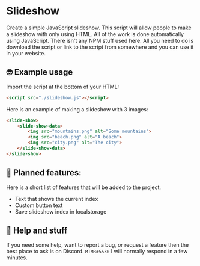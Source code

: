 # **Slideshow**
Create a simple JavaScript slideshow. This script will allow people to make a slideshow with only using HTML. All of the work is done automatically using JavaScript. There isn't any NPM stuff used here. All you need to do is download the script or link to the script from somewhere and you can use it in your website.

## 🤓 Example usage
Import the script at the bottom of your HTML:
```html
<script src="./slideshow.js"></script>
```

Here is an example of making a slideshow with 3 images:
```html
<slide-show>
    <slide-show-data>
        <img src="mountains.png" alt="Some mountains">
        <img src="beach.png" alt="A beach">
        <img src="city.png" alt="The city">
    </slide-show-data>
</slide-show>
``` 

## 😤 Planned features:
Here is a short list of features that will be added to the project.
- Text that shows the current index
- Custom button text
- Save slideshow index in localstorage

## 🥱 Help and stuff
If you need some help, want to report a bug, or request a feature then the best place to ask is on Discord. `MTMB#5530` I will normally respond in a few minutes.